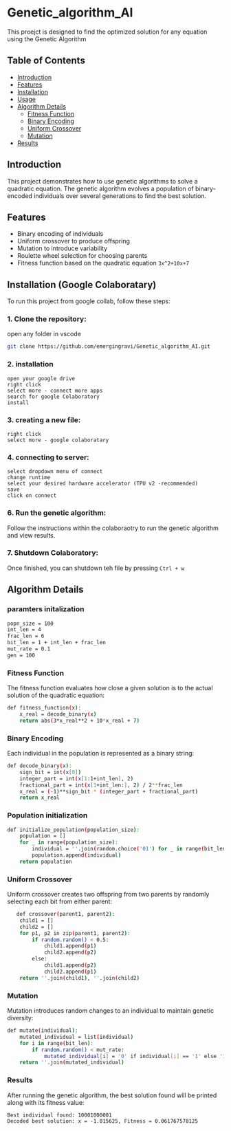 # Genetic_algorithm_AI
 This proejct is designed to find the optimized solution for any equation using the Genetic Algorithm

## Table of Contents
- [Introduction](#introduction)
- [Features](#features)
- [Installation](#installation)
- [Usage](#usage)
- [Algorithm Details](#algorithm-details)
  - [Fitness Function](#fitness-function)
  - [Binary Encoding](#binary-encoding)
  - [Uniform Crossover](#uniform-crossover)
  - [Mutation](#mutation)
- [Results](#results)

## Introduction

This project demonstrates how to use genetic algorithms to solve a quadratic equation. The genetic algorithm evolves a population of binary-encoded individuals over several generations to find the best solution.

## Features

- Binary encoding of individuals
- Uniform crossover to produce offspring
- Mutation to introduce variability
- Roulette wheel selection for choosing parents
- Fitness function based on the quadratic equation `3x^2+10x+7`

## Installation (Google Colaboratary)

To run this project from google collab, follow these steps:

### 1. Clone the repository:
   open any folder in vscode
   ```bash
   git clone https://github.com/emergingravi/Genetic_algorithm_AI.git
   ```

### 2. installation

    open your google drive
    right click
    select more - connect more apps
    search for google Colaboratory
    install
    

### 3. creating a new file:
    right click 
    select more - google colaboratary
        
### 4. connecting to server:

    select dropdown menu of connect
    change runtime
    select your desired hardware accelerator (TPU v2 -recommended)
    save
    click on connect

### 6. Run the genetic algorithm:

   Follow the instructions within the colaboraotry to run the genetic algorithm and view results.

### 7. Shutdown Colaboratory:

   Once finished, you can shutdown teh file by pressing `Ctrl + w` 


## Algorithm Details

### paramters initalization
```bash
popn_size = 100
int_len = 4
frac_len = 6
bit_len = 1 + int_len + frac_len
mut_rate = 0.1
gen = 100
```
### Fitness Function
  The fitness function evaluates how close a given solution is to the actual solution of the quadratic equation:
```bash
def fitness_function(x):
    x_real = decode_binary(x)
    return abs(3*x_real**2 + 10*x_real + 7)
```

### Binary Encoding
  Each individual in the population is represented as a binary string:

```bash
def decode_binary(x):
    sign_bit = int(x[0])
    integer_part = int(x[1:1+int_len], 2)
    fractional_part = int(x[1+int_len:], 2) / 2**frac_len
    x_real = (-1)**sign_bit * (integer_part + fractional_part)
    return x_real
```
### Population initialization
```bash
def initialize_population(population_size):
    population = []
    for _ in range(population_size):
        individual = ''.join(random.choice('01') for _ in range(bit_len))
        population.append(individual)
    return population
```
### Uniform Crossover
  Uniform crossover creates two offspring from two parents by randomly selecting each bit from either parent:

```bash
   def crossover(parent1, parent2):
    child1 = []
    child2 = []
    for p1, p2 in zip(parent1, parent2):
        if random.random() < 0.5:
            child1.append(p1)
            child2.append(p2)
        else:
            child1.append(p2)
            child2.append(p1)
    return ''.join(child1), ''.join(child2)
```
### Mutation
  Mutation introduces random changes to an individual to maintain genetic diversity:

```bash
def mutate(individual):
    mutated_individual = list(individual)
    for i in range(bit_len):
        if random.random() < mut_rate:
            mutated_individual[i] = '0' if individual[i] == '1' else '1'
    return ''.join(mutated_individual)
```

### Results
  After running the genetic algorithm, the best solution found will be printed along with its fitness value:
  
```text
Best individual found: 10001000001
Decoded best solution: x = -1.015625, Fitness = 0.061767578125
```

